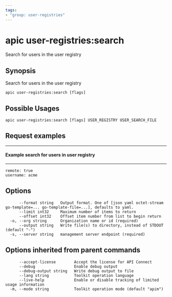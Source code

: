 ```yaml
---
tags:
- "group: user-registries"
---
```

# apic user-registries:search

Search for users in the user registry

## Synopsis

Search for users in the user registry

```
apic user-registries:search [flags]
```

## Possible Usages

```
apic user-registries:search [flags] USER_REGISTRY USER_SEARCH_FILE
```

## Request examples

----------------------------------------------
#### Example search for users in user registry
----------------------------------------------

```
remote: true
username: acme
```

## Options

```
      --format string   Output format. One of [json yaml octet-stream go-template=... go-template-file=...], defaults to yaml.
      --limit int32     Maximum number of items to return
      --offset int32    Offset item number from list to begin return
  -o, --org string      Organization name or id (required)
      --output string   Write file(s) to directory, instead of STDOUT (default "-")
  -s, --server string   management server endpoint (required)
```

## Options inherited from parent commands

```
      --accept-license        Accept the license for API Connect
      --debug                 Enable debug output
      --debug-output string   Write debug output to file
      --lang string           Toolkit operation language
      --live-help             Enable or disable tracking of limited usage information
  -m, --mode string           Toolkit operation mode (default "apim")
```
